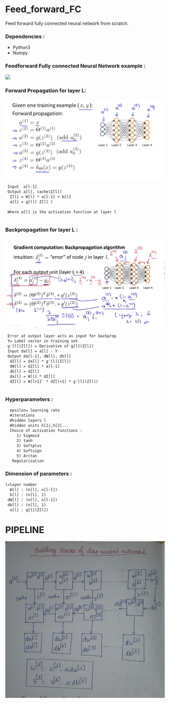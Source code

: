 # Feed_forward_FC
Feed forward fully connected neural network from scratch.
### Dependencies :
   * Python3
   * Numpy
### Feedforward Fully connected Neural Network example :
![](https://i.stack.imgur.com/epElm.png)


### Forward Propagation for layer L:
 ![Image](forwardpropagation.png)
```
 Input  a[l-1]
 Output a[l], cache(Z[l])
  Z[l] = W[l] * a[l-1] + b[l]
  a[l] = g[l]( Z[l] )
 
 Where a[l] is the activation function at layer l
 
```
### Backpropagation for layer L :

![Image](backprop.jpg)
```
 Error at output layer acts as input for backprop
 Y= Label vector in training set
 g'[l](Z[l]) = Derivative of g[l](Z[l])
 Input da[l] = a[l] - Y
 Output da[l-1], dW[l], db[l]
  dZ[l] = da[l] * g'[l](Z[l])
  dW[l] = dZ[l] * a[l-1]
  db[l] = dZ[l]
  da[l] = W[l] * dZ[l]
  dZ[l] = W[l+1]` * dZ[l+1] * g'[l](Z[l])
  
```
### Hyperparameters :
```
  epsilon= learning rate
  #iterations
  #hidden layers l
  #hidden units h[1],h[2]...
  Choice of activation functions :
     1) Sigmoid
     2) tanh
     3) Softplus
     4) Softsign
     5) Arctan
   Regularisation
```
### Dimension of parameters :
```
l=layer number
  W[l] : (n[l], n[l-l]) 
  b[l] : (n[l], 1) 
 dW[l] : (n[l], n[l-1])
 db[l] : (n[l], 1)
  a[l] : g[l](Z[l])
```

# PIPELINE
![Image](pipeline.jpg)
